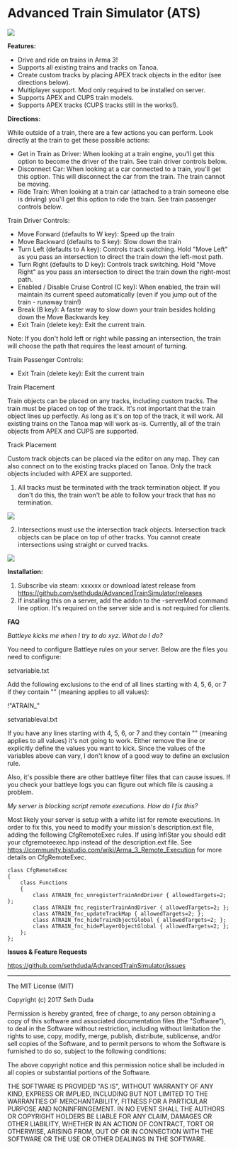 # Advanced Train Simulator (ATS)

![](https://github.com/sethduda/AdvancedTrainSimulator/blob/master/steamLogo.jpg?raw=true)

**Features:**

 - Drive and ride on trains in Arma 3!
 - Supports all existing trains and tracks on Tanoa.
 - Create custom tracks by placing APEX track objects in the editor (see directions below).
 - Multiplayer support. Mod only required to be installed on server.
 - Supports APEX and CUPS train models.
 - Supports APEX tracks (CUPS tracks still in the works!).

**Directions:**
 
While outside of a train, there are a few actions you can perform. Look directly at the train to get these possible actions:
 
 - Get in Train as Driver: When looking at a train engine, you'll get this option to become the driver of the train. See train driver controls below.
 - Disconnect Car: When looking at a car connected to a train, you'll get this option. This will disconnect the car from the train. The train cannot be moving.
 - Ride Train: When looking at a train car (attached to a train someone else is driving) you'll get this option to ride the train. See train passenger controls below.
 
Train Driver Controls:

 - Move Forward (defaults to W key): Speed up the train
 - Move Backward (defaults to S key): Slow down the train
 - Turn Left (defaults to A key): Controls track switching. Hold "Move Left" as you pass an intersection to direct the train down the left-most path.
 - Turn Right (defaults to D key): Controls track switching. Hold "Move Right" as you pass an intersection to direct the train down the right-most path.
 - Enabled / Disable Cruise Control (C key): When enabled, the train will maintain its current speed automatically (even if you jump out of the train - runaway train!)
 - Break (B key): A faster way to slow down your train besides holding down the Move Backwards key
 - Exit Train (delete key): Exit the current train.
 
 Note: If you don't hold left or right while passing an intersection, the train will choose the path that requires the least amount of turning.
 
Train Passenger Controls:

 - Exit Train (delete key): Exit the current train
 
Train Placement

Train objects can be placed on any tracks, including custom tracks. The train must be placed on top of the track. It's not important that the train object lines up perfectly. As long as it's on top of the track, it will work. All existing trains on the Tanoa map will work as-is. Currently, all of the train objects from APEX and CUPS are supported.
 
Track Placement

Custom track objects can be placed via the editor on any map. They can also connect on to the existing tracks placed on Tanoa. Only the track objects included with APEX are supported.
 
1. All tracks must be terminated with the track termination object. If you don't do this, the train won't be able to follow your track that has no termination.

![](https://github.com/sethduda/AdvancedTrainSimulator/blob/master/screenshots/track_placement_1.jpg?raw=true)
 
2. Intersections must use the intersection track objects. Intersection track objects can be place on top of other tracks. You cannot create intersections using straight or curved tracks.
 
![](https://github.com/sethduda/AdvancedTrainSimulator/blob/master/screenshots/track_placement_2.jpg?raw=true)

**Installation:**

 1. Subscribe via steam: xxxxxx or download latest release from https://github.com/sethduda/AdvancedTrainSimulator/releases
 2. If installing this on a server, add the addon to the -serverMod command line option. It's required on the server side and is not required for clients.

**FAQ**

*Battleye kicks me when I try to do xyz. What do I do?*

You need to configure Battleye rules on your server. Below are the files you need to configure: 

setvariable.txt 

Add the following exclusions to the end of all lines starting with 4, 5, 6, or 7 if they contain "" (meaning applies to all values): 

!"ATRAIN_"

setvariableval.txt 

If you have any lines starting with 4, 5, 6, or 7 and they contain "" (meaning applies to all values) it's not going to work. Either remove the line or explicitly define the values you want to kick. Since the values of the variables above can vary, I don't know of a good way to define an exclusion rule. 

Also, it's possible there are other battleye filter files that can cause issues. If you check your battleye logs you can figure out which file is causing a problem.

*My server is blocking script remote executions. How do I fix this?*

Most likely your server is setup with a white list for remote executions. In order to fix this, you need to modify your mission's description.ext file, adding the following CfgRemoteExec rules. If using InfiStar you should edit your cfgremoteexec.hpp instead of the description.ext file. See https://community.bistudio.com/wiki/Arma_3_Remote_Execution for more details on CfgRemoteExec.
	
```
class CfgRemoteExec
{
	class Functions
	{
		class ATRAIN_fnc_unregisterTrainAndDriver { allowedTargets=2; }; 
		class ATRAIN_fnc_registerTrainAndDriver { allowedTargets=2; }; 
		class ATRAIN_fnc_updateTrackMap { allowedTargets=2; }; 
		class ATRAIN_fnc_hideTrainObjectGlobal { allowedTargets=2; }; 
		class ATRAIN_fnc_hidePlayerObjectGlobal { allowedTargets=2; };
	};
};
```
 
**Issues & Feature Requests**

https://github.com/sethduda/AdvancedTrainSimulator/issues 

---

The MIT License (MIT)

Copyright (c) 2017 Seth Duda

Permission is hereby granted, free of charge, to any person obtaining a copy of this software and associated documentation files (the "Software"), to deal in the Software without restriction, including without limitation the rights to use, copy, modify, merge, publish, distribute, sublicense, and/or sell copies of the Software, and to permit persons to whom the Software is furnished to do so, subject to the following conditions:

The above copyright notice and this permission notice shall be included in all copies or substantial portions of the Software.

THE SOFTWARE IS PROVIDED "AS IS", WITHOUT WARRANTY OF ANY KIND, EXPRESS OR IMPLIED, INCLUDING BUT NOT LIMITED TO THE WARRANTIES OF MERCHANTABILITY, FITNESS FOR A PARTICULAR PURPOSE AND NONINFRINGEMENT. IN NO EVENT SHALL THE AUTHORS OR COPYRIGHT HOLDERS BE LIABLE FOR ANY CLAIM, DAMAGES OR OTHER LIABILITY, WHETHER IN AN ACTION OF CONTRACT, TORT OR OTHERWISE, ARISING FROM, OUT OF OR IN CONNECTION WITH THE SOFTWARE OR THE USE OR OTHER DEALINGS IN THE SOFTWARE.
